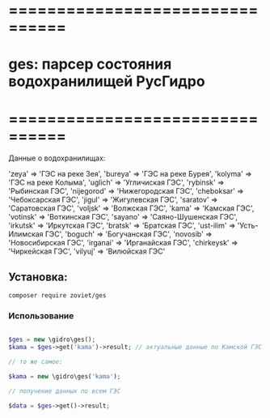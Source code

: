 # ================================
# ges: парсер состояния водохранилищей РусГидро
# ================================

Данные о водохранилищах:

'zeya' => 'ГЭС на реке Зея',
'bureya' => 'ГЭС на реке Бурея',
'kolyma' => 'ГЭС на реке Колыма',
'uglich' => 'Угличиская ГЭС',
'rybinsk' => 'Рыбинская ГЭС',
'nijegorod' => 'Нижегородская ГЭС',
'cheboksar' => 'Чебоксарская ГЭС',
'jigul' => 'Жигулевская ГЭС',
'saratov' => 'Саратовская ГЭС',
'voljsk' => 'Волжская ГЭС',
'kama' => 'Камская ГЭС',
'votinsk' => 'Воткинская ГЭС',
'sayano' => 'Саяно-Шушенская ГЭС',
'irkutsk' => 'Иркутская ГЭС',
'bratsk' => 'Братская ГЭС',
'ust-ilim' => 'Усть-Илимская ГЭС',
'boguch' => 'Богучанская ГЭС',
'novosib' => 'Новосибирская ГЭС',
'irganai' => 'Ирганайская ГЭС',
'chirkeysk' => 'Чиркейская ГЭС',
'vilyuj' => 'Вилюйская ГЭС'	


## Установка:

```
composer require zoviet/ges

```


### Использование 


 
```php

$ges = new \gidro\ges();
$kama = $ges->get('kama')->result; // актуальные данные по Камской ГЭС

// то же самое:

$kama = new \gidro\ges('kama');

// получение данных по всем ГЭС

$data = $ges->get()->result;


```


